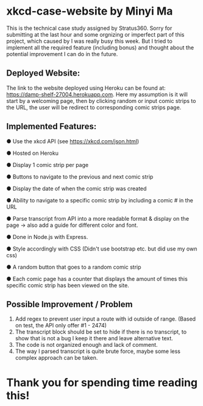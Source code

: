 # xkcd-case-website by Minyi Ma
This is the technical case study assigned by Stratus360. Sorry for submitting at the last hour and some orgnizing or imperfect part of this project, which caused by I was really busy this week. But I tried to implement all the required feature (including bonus) and thought about the potential improvement I can do in the future.

## Deployed Website: 
The link to the website deployed using Heroku can be found at: https://damp-shelf-27004.herokuapp.com. Here my assumption is it will start by a welcoming page, then by clicking random or input comic strips to the URL, the user will be redirect to corresponding comic strips page.

## Implemented Features: 
● Use the xkcd API (see https://xkcd.com/json.html)

● Hosted on Heroku

● Display 1 comic strip per page

● Buttons to navigate to the previous and next comic strip

● Display the date of when the comic strip was created

● Ability to navigate to a specific comic strip by including a comic # in the URL

● Parse transcript from API into a more readable format & display on the page -> also add a guide for different color and font.

● Done in Node.js with Express.

● Style accordingly with CSS (Didn't use bootstrap etc. but did use my own css)

● A random button that goes to a random comic strip

● Each comic page has a counter that displays the amount of times this specific comic strip has been viewed on the site.

## Possible Improvement / Problem
1. Add regex to prevent user input a route with id outside of range. (Based on test, the API only offer #1 - 2474)
2. The transcript block should be set to hide if there is no transcript, to show that is not a bug I keep it there and leave alternative text.
3. The code is not organized enough and lack of comment. 
4. The way I parsed transcript is quite brute force, maybe some less complex approach can be taken. 

# Thank you for spending time reading this!
